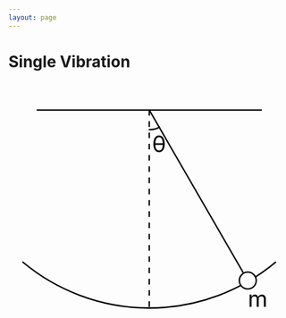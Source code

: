 ```yaml
---
layout: page
---
```


# Single Vibration

<svg viewBox="0 0 100 100">
    <path d="M 95,64 a 70 70 50 0 1 -90,0" fill="none" stroke="black" stroke-width="0.5" />
    <path d="M 53.8,16 a 7 7 60 0 1 -4,1" fill="none" stroke="black" stroke-width="0.5" />
    <line x1="10" y1="10" x2="90" y2="10" stroke="black" stroke-width="0.5" />
    <line x1="50" y1="10" x2="50" y2="80" stroke="black" stroke-width="0.5" stroke-dasharray="2 2" />
    <line x1="50" y1="10" x2="85" y2="70.62" stroke="black" stroke-width="0.5" />
    <text x="51" y="25" font-size="8">&theta;</text>
    <text x="85" y="80" font-size="8">m</text>
    <circle cx="85" cy="70.6217" r="3" stroke="black" fill="white" stroke-width="0.5" />
</svg>
